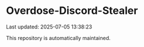 # Overdose-Discord-Stealer

Last updated: 2025-07-05 13:38:23

This repository is automatically maintained.
